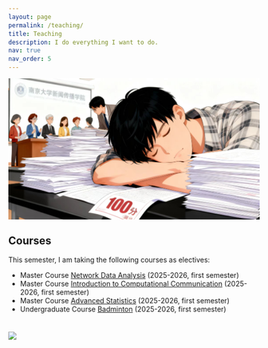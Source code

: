 ```yaml
---
layout: page
permalink: /teaching/
title: Teaching
description: I do everything I want to do. 
nav: true
nav_order: 5
---
```


<img src="/assets/img/courses.jpg" align="middle" width="800px">

## Courses

This semester, I am taking the following courses as electives:

- Master Course [Network Data Analysis](https://lms.nju.edu.cn/course/325/content#/) (2025-2026, first semester)
- Master Course [Introduction to Computational Communication](https://github.com/chengjun/mybook/discussions) (2025-2026, first semester)
- Master Course [Advanced Statistics](https://lms.nju.edu.cn/course/1878/content#/) (2025-2026, first semester)
- Undergraduate Course [Badminton](https://lms.nju.edu.cn/course/1166/content#/) (2025-2026, first semester)




<br>
<a href="https://github.com/SocratesClub/SocratesClub.github.io/edit/master/_pages/teaching.md">
  <img src="https://user-images.githubusercontent.com/543384/192227995-fdb3a693-2f68-4dc4-b9bd-06053066322f.png" width = "800" align="middle" />
</a>
<br>
